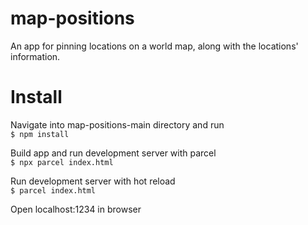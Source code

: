 # map-positions
An app for pinning locations on a world map, along with the locations' information.

 # Install 
 Navigate into map-positions-main directory and run<br/>
 ```$ npm install```</br>
 
 Build app and run development server with parcel</br>
 ```$ npx parcel index.html```</br>
 
 Run development server with hot reload</br>
 ```$ parcel index.html```
 
 Open localhost:1234 in browser
